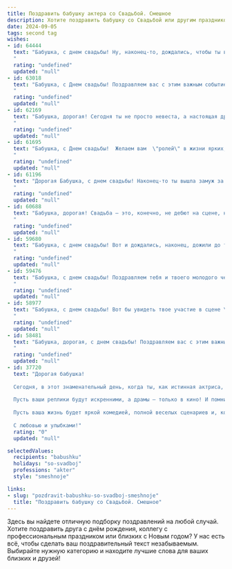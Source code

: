 ```yaml
---
title: Поздравить бабушку актера со Свадьбой. Смешное
description: Хотите поздравить бабушку со Свадьбой или другим праздником? Наш ИИ создаст незабываемое поздравление, а вы обязательно выделитесь среди других.  
date: 2024-09-05
tags: second tag
wishes:
- id: 64444
  text: "Бабушка, с днем свадьбы! Ну, наконец-то, дождались, чтобы ты вышла замуж за своего любимого героя! Знаем, ты всегда мечтала, чтобы он был сильным, храбрым и красивым, как принц на белом коне. Только учти, что с настоящим актёром жизнь будет похожа на репетицию, где ты — режиссер, а он — вечно забывающий текст артист! 😜🎉
  "
  rating: "undefined"
  updated: "null"
- id: 63018
  text: "Бабушка, с Днем свадьбы! Поздравляем вас с этим важным событием, ведь найти вторую половинку в таком возрасте - настоящее актерское мастерство! Желаем вам долгих лет счастливой семейной жизни, полных смеха, любви и, конечно же, новых ролей на сцене домашнего театра!
  "
  rating: "undefined"
  updated: "null"
- id: 62169
  text: "Бабушка, дорогая! Сегодня ты не просто невеста, а настоящая драматическая актриса, играющая главную роль в спектакле под названием \"Свадьба\"!  Пусть этот спектакль будет полон смеха, любви и счастливого финала, без суфлера и пустых мест в зале!
  "
  rating: "undefined"
  updated: "null"
- id: 61695
  text: "Бабушка, с Днем свадьбы!  Желаем вам  \"ролей\" в жизни ярких, интересных, а главное - весёлых! Пусть ваш \"театр\" будет полон любви, смеха и счастья, а \"антракт\" не наступит никогда!
  "
  rating: "undefined"
  updated: "null"
- id: 61196
  text: "Дорогая Бабушка, с днем свадьбы! Наконец-то ты вышла замуж за человека, который готов терпеть твои театральные выходки на протяжении всей жизни! 😉 Желаем вам обоим яркой и красивой совместной жизни, полных смеха, любви и, конечно же,  великолепных ролей в вашем домашнем театре! 🎭🎉
  "
  rating: "undefined"
  updated: "null"
- id: 60688
  text: "Бабушка, дорогая! Свадьба – это, конечно, не дебют на сцене, но вот сыграть свою роль в этой семейной комедии  вам предстоит не хуже, чем в вашем любимом спектакле! Желаю вам ярких эмоций, громких аплодисментов и,  конечно, счастливой жизни на новой сцене!
  "
  rating: "undefined"
  updated: "null"
- id: 59680
  text: "Бабушка, с днем свадьбы! Вот и дождались, наконец, дожили до того момента, когда вы с дедушкой стали одним целым! Теперь, надеюсь, у вас будут только \"роли\" в  счастливых семейных комедиях. Поздравляем!
  "
  rating: "undefined"
  updated: "null"
- id: 59476
  text: "Бабушка, с днем свадьбы! Поздравляем тебя и твоего молодого человека - надеемся, он уже успел подготовить тебе цветы, а не только роль в новом спектакле!  😄 Желаем вам долгих лет совместной жизни, полных любви, смеха и… конечно, незабываемых ролей на семейной сцене! 🎭
  "
  rating: "undefined"
  updated: "null"
- id: 58977
  text: "Бабушка, с днем свадьбы! Вот бы увидеть твое участие в сцене \"Свадьба в Малиновке\" - ты бы точно украсила роль \"бабки Яги\", похитившей жениха, с такой-то энергией! Желаем вам  с любимым актером  счастливой и шумной жизни, полную аплодисментов от детей и внуков!
  "
  rating: "undefined"
  updated: "null"
- id: 58481
  text: "Бабушка, дорогая, с днем свадьбы! Поздравляем вас с этим важным событием в вашей актерской карьере! Желаем вам, чтобы ваша семейная жизнь была насыщена яркими эмоциями, головокружительными поворотами сюжета и хэппи-эндом!
  "
  rating: "undefined"
  updated: "null"
- id: 37720
  text: "Дорогая бабушка!
  
  Сегодня, в этот знаменательный день, когда ты, как истинная актриса, выходишь на сцену под названием \"Свадьба\", хочу поздравить тебя с этим удивительным событием! Желаю тебе, чтобы каждая сцена вашей совместной жизни была наполнена смехом, любовью и неповторимыми моментами, а ваши роли всегда могли бы удивлять зрителей (а в первую очередь – друг друга!).
  
  Пусть ваши реплики будут искренними, а драмы – только в кино! И помнить, что в каждой истории главное – это партнер, так что выбирай своего \"партнера по сцене\" с умом!
  
  Пусть ваша жизнь будет яркой комедией, полной веселых сценариев и, конечно же, оваций от родных и близких! Будь звездой своего свадебного спектакля, бабушка!
  
  С любовью и улыбками!"
  rating: "0"
  updated: "null"

selectedValues:
  recipients: "babushku"
  holidays: "so-svadboj"
  professions: "akter"
  style: "smeshnoje"

links:
- slug: "pozdravit-babushku-so-svadboj-smeshnoje"
  title: "Поздравить бабушку со Свадьбой. Смешное"
---
```


Здесь вы найдете отличную подборку поздравлений на любой случай. 
Хотите поздравить друга с днём рождения, коллегу с профессиональным праздником или близких с Новым годом? У нас есть всё, чтобы сделать ваш поздравительный текст незабываемым. Выбирайте нужную категорию и находите лучшие слова для ваших близких и друзей!
